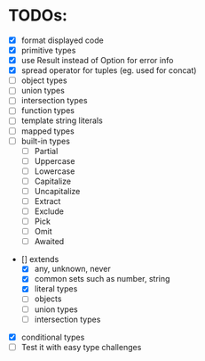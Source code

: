 # TODOs:

- [x] format displayed code
- [x] primitive types
- [x] use Result instead of Option for error info
- [x] spread operator for tuples (eg. used for concat)
- [ ] object types
- [ ] union types
- [ ] intersection types
- [ ] function types
- [ ] template string literals
- [ ] mapped types
- [ ] built-in types
  - [ ] Partial
  - [ ] Uppercase
  - [ ] Lowercase
  - [ ] Capitalize
  - [ ] Uncapitalize
  - [ ] Extract
  - [ ] Exclude
  - [ ] Pick
  - [ ] Omit
  - [ ] Awaited
- [] extends
  - [x] any, unknown, never
  - [x] common sets such as number, string
  - [x] literal types
  - [ ] objects
  - [ ] union types
  - [ ] intersection types
- [x] conditional types
- [ ] Test it with easy type challenges
